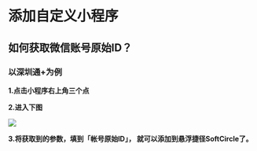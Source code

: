 # **添加自定义小程序**

## **如何获取微信账号原始ID？**

### **以深圳通+为例**

**1.点击小程序右上角三个点**

**2.进入下图**

![](https://cdn.nlark.com/yuque/0/2025/png/52604516/1737478185651-c4c11813-5dfb-44e4-b247-697295def7e2.png)

**3.将获取到的参数，填到「帐号原始ID」， 就可以添加到悬浮捷径SoftCircle了。**
